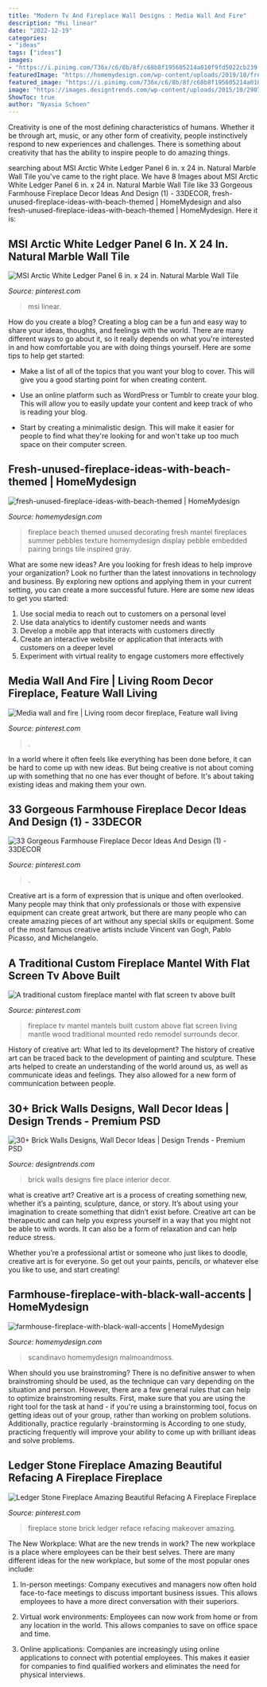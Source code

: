 ```yaml
---
title: "Modern Tv And Fireplace Wall Designs : Media Wall And Fire"
description: "Msi linear"
date: "2022-12-19"
categories:
- "ideas"
tags: ["ideas"]
images:
- "https://i.pinimg.com/736x/c6/8b/8f/c68b8f195605214a010f9fd5022cb239.jpg"
featuredImage: "https://homemydesign.com/wp-content/uploads/2019/10/fresh-unused-fireplace-ideas-with-beach-themed.jpg"
featured_image: "https://i.pinimg.com/736x/c6/8b/8f/c68b8f195605214a010f9fd5022cb239.jpg"
image: "https://images.designtrends.com/wp-content/uploads/2015/10/29070717/Brick-Walls-Designs33.jpg"
ShowToc: true
author: "Nyasia Schoen"
---
```



Creativity is one of the most defining characteristics of humans. Whether it be through art, music, or any other form of creativity, people instinctively respond to new experiences and challenges. There is something about creativity that has the ability to inspire people to do amazing things.

	

		
searching about MSI Arctic White Ledger Panel 6 in. x 24 in. Natural Marble Wall Tile you've came to the right place. We have 8 Images about MSI Arctic White Ledger Panel 6 in. x 24 in. Natural Marble Wall Tile like 33 Gorgeous Farmhouse Fireplace Decor Ideas And Design (1) - 33DECOR, fresh-unused-fireplace-ideas-with-beach-themed | HomeMydesign and also fresh-unused-fireplace-ideas-with-beach-themed | HomeMydesign. Here it is:
		
    
## MSI Arctic White Ledger Panel 6 In. X 24 In. Natural Marble Wall Tile

<img loading=lazy src="https://i.pinimg.com/736x/c6/8b/8f/c68b8f195605214a010f9fd5022cb239.jpg" onerror="this.onerror=null;this.src='https://tse4.mm.bing.net/th?id=OIP.PzfX3XPQsCj4UxjdkRzVVgAAAA&amp;pid=15.1';" alt="MSI Arctic White Ledger Panel 6 in. x 24 in. Natural Marble Wall Tile">

_Source: pinterest.com_

>msi linear. 

	

How do you create a blog?
Creating a blog can be a fun and easy way to share your ideas, thoughts, and feelings with the world. There are many different ways to go about it, so it really depends on what you're interested in and how comfortable you are with doing things yourself. Here are some tips to help get started: 
- Make a list of all of the topics that you want your blog to cover. This will give you a good starting point for when creating content.

- Use an online platform such as WordPress or Tumblr to create your blog. This will allow you to easily update your content and keep track of who is reading your blog.

- Start by creating a minimalistic design. This will make it easier for people to find what they're looking for and won't take up too much space on their computer screen.

    
## Fresh-unused-fireplace-ideas-with-beach-themed | HomeMydesign

<img loading=lazy src="https://homemydesign.com/wp-content/uploads/2019/10/fresh-unused-fireplace-ideas-with-beach-themed.jpg" onerror="this.onerror=null;this.src='https://tse2.mm.bing.net/th?id=OIP.ztuqCZsFHtZVXwHFgLqqJAHaJ4&amp;pid=15.1';" alt="fresh-unused-fireplace-ideas-with-beach-themed | HomeMydesign">

_Source: homemydesign.com_

>fireplace beach themed unused decorating fresh mantel fireplaces summer pebbles texture homemydesign display pebble embedded pairing brings tile inspired gray. 

	

What are some new ideas?
Are you looking for fresh ideas to help improve your organization? Look no further than the latest innovations in technology and business. By exploring new options and applying them in your current setting, you can create a more successful future. Here are some new ideas to get you started: 
1. Use social media to reach out to customers on a personal level 
2. Use data analytics to identify customer needs and wants 
3. Develop a mobile app that interacts with customers directly 
4. Create an interactive website or application that interacts with customers on a deeper level 
5. Experiment with virtual reality to engage customers more effectively 

    
## Media Wall And Fire | Living Room Decor Fireplace, Feature Wall Living

<img loading=lazy src="https://i.pinimg.com/736x/42/08/fb/4208fb06e8e81f45d0e77c0c0e137c3a.jpg" onerror="this.onerror=null;this.src='https://tse4.mm.bing.net/th?id=OIP.zIsejtM7-1l3Z1qwpg8Q2AHaFj&amp;pid=15.1';" alt="Media wall and fire | Living room decor fireplace, Feature wall living">

_Source: pinterest.com_

>. 

	

In a world where it often feels like everything has been done before, it can be hard to come up with new ideas. But being creative is not about coming up with something that no one has ever thought of before. It's about taking existing ideas and making them your own.

    
## 33 Gorgeous Farmhouse Fireplace Decor Ideas And Design (1) - 33DECOR

<img loading=lazy src="https://i.pinimg.com/736x/50/55/43/505543f97ef5cb14dd5d78d4e0d03f5e.jpg" onerror="this.onerror=null;this.src='https://tse3.mm.bing.net/th?id=OIP.Jvax5s9L-auAIsGg3X5iRgHaHa&amp;pid=15.1';" alt="33 Gorgeous Farmhouse Fireplace Decor Ideas And Design (1) - 33DECOR">

_Source: pinterest.com_

>. 

	

Creative art is a form of expression that is unique and often overlooked. Many people may think that only professionals or those with expensive equipment can create great artwork, but there are many people who can create amazing pieces of art without any special skills or equipment. Some of the most famous creative artists include Vincent van Gogh, Pablo Picasso, and Michelangelo.

    
## A Traditional Custom Fireplace Mantel With Flat Screen Tv Above Built

<img loading=lazy src="https://i.pinimg.com/736x/36/9d/80/369d80f3184aebab26067b8c0a55b829--fireplace-redo-fireplace-mantels.jpg" onerror="this.onerror=null;this.src='https://tse1.mm.bing.net/th?id=OIP.kJp_scV1danCG9jtrOR-8AHaKp&amp;pid=15.1';" alt="A traditional custom fireplace mantel with flat screen tv above built">

_Source: pinterest.com_

>fireplace tv mantel mantels built custom above flat screen living mantle wood traditional mounted redo remodel surrounds decor. 

	

History of creative art: What led to its development?
The history of creative art can be traced back to the development of painting and sculpture. These arts helped to create an understanding of the world around us, as well as communicate ideas and feelings. They also allowed for a new form of communication between people.

    
## 30+ Brick Walls Designs, Wall Decor Ideas | Design Trends - Premium PSD

<img loading=lazy src="https://images.designtrends.com/wp-content/uploads/2015/10/29070717/Brick-Walls-Designs33.jpg" onerror="this.onerror=null;this.src='https://tse4.mm.bing.net/th?id=OIP.xV02cGDrtUVGPR6Sy0_IGQHaLH&amp;pid=15.1';" alt="30+ Brick Walls Designs, Wall Decor Ideas | Design Trends - Premium PSD">

_Source: designtrends.com_

>brick walls designs fire place interior decor. 

	

what is creative art?
Creative art is a process of creating something new, whether it’s a painting, sculpture, dance, or story. It’s about using your imagination to create something that didn’t exist before. 
Creative art can be therapeutic and can help you express yourself in a way that you might not be able to with words. It can also be a form of relaxation and can help reduce stress. 

Whether you’re a professional artist or someone who just likes to doodle, creative art is for everyone. So get out your paints, pencils, or whatever else you like to use, and start creating!

    
## Farmhouse-fireplace-with-black-wall-accents | HomeMydesign

<img loading=lazy src="https://homemydesign.com/wp-content/uploads/2020/09/farmhouse-fireplace-with-black-wall-accents.jpg" onerror="this.onerror=null;this.src='https://tse1.mm.bing.net/th?id=OIP.tFebmIpHlRjKYRGIgSQvNQHaNK&amp;pid=15.1';" alt="farmhouse-fireplace-with-black-wall-accents | HomeMydesign">

_Source: homemydesign.com_

>scandinavo homemydesign malmoandmoss. 

	

When should you use brainstroming?
There is no definitive answer to when brainstroming should be used, as the technique can vary depending on the situation and person. However, there are a few general rules that can help to optimize brainstroming results. First, make sure that you are using the right tool for the task at hand - if you're using a brainstorming tool, focus on getting ideas out of your group, rather than working on problem solutions. Additionally, practice regularly -brainstorming is According to one study, practicing frequently will improve your ability to come up with brilliant ideas and solve problems.

    
## Ledger Stone Fireplace Amazing Beautiful Refacing A Fireplace Fireplace

<img loading=lazy src="https://i.pinimg.com/736x/13/22/89/13228946e45c80c95af1395841b2efd3.jpg" onerror="this.onerror=null;this.src='https://tse2.mm.bing.net/th?id=OIP.o2Nri7eqWj9RHrGLyRsWAgHaJ3&amp;pid=15.1';" alt="Ledger Stone Fireplace Amazing Beautiful Refacing A Fireplace Fireplace">

_Source: pinterest.com_

>fireplace stone brick ledger reface refacing makeover amazing. 

	

The New Workplace: What are the new trends in work?
The new workplace is a place where employees can be their best selves. There are many different ideas for the new workplace, but some of the most popular ones include:
1. In-person meetings: Company executives and managers now often hold face-to-face meetings to discuss important business issues. This allows employees to have a more direct conversation with their superiors.

2. Virtual work environments: Employees can now work from home or from any location in the world. This allows companies to save on office space and time.

3. Online applications: Companies are increasingly using online applications to connect with potential employees. This makes it easier for companies to find qualified workers and eliminates the need for physical interviews.

